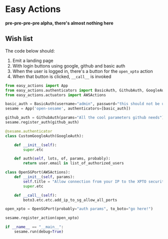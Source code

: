# Easy Actions

**pre-pre-pre-pre alpha, there's almost nothing here**

## Wish list

The code below should:

1. Emit a landing page
2. With login buttons using google, github and basic auth
3. When the user is logged in, there's a button for the `open_xpto` action
4. When that button is clicked, `__call__` is invoked

``` python
from easy_actions import App
from easy_actions.authenticators import BasicAuth, GithubAuth, GoogleAuth
from easy_actions.actuators import AWSActions

basic_auth = BasicAuth(username="admin", password="this should not be used in prod")
sesame = App('open-sesame', authenticators=[basic_auth])

github_auth = GithubAuth(params="All the cool parameters github needs")
sesame.register_auth(github_auth)

@sesame.authenticator
class CustomGoogleAuth(GoogleAuth):

    def __init__(self):
        super.etc

    def auth(self, lots, of, params, probably):
        return user.email in list_of_authorized_users

class OpenSGPort(AWSActions):
    def __init__(self, params):
        self.title = "Allow connection from your IP to the XPTO security group"
        super.etc

    def __call__(self):
        boto3.etc.etc.add_ip_to_sg_allow_all_ports

open_xpto = OpenSGPort(probably="auth params", to_boto="go here!")

sesame.register_action(open_xpto)

if __name__ == "__main__":
    sesame.run(debug=True)
```
